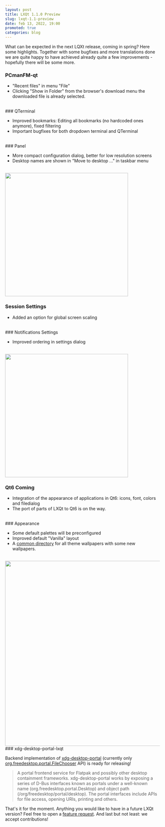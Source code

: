 ```yaml
---
layout: post
title: LXQt 1.1.0 Preview
slug: lxqt-1.1-preview
date: feb 13, 2022, 19:00
promoted: true
categories: blog
---
```


 What can be expected in the next LQXt release, coming in spring? Here some highlights.
 Together with some bugfixes and more translations done we are quite happy to have achieved already quite a few
 improvements - hopefully there will be some more.

### PCmanFM-qt

* "Recent files" in menu "File"
*  Clicking "Show in Folder" from the browser's download menu the downloaded file is already selected.

<br/>
### QTerminal

* Improved bookmarks: Editing all bookmarks (no hardcoded ones anymore),
 fixed filtering
* Important bugfixes for both dropdown terminal and QTerminal

<br/>
### Panel

* More compact configuration dialog, better for low resolution screens
* Desktop names are shown in "Move to desktop ..." in taskbar menu

<br/>
<img src="../../../../../images/posts/panelsettings.png" width="400" />

### Session Settings

* Added an option for global screen scaling

<br/>
### Notifications Settings

* Improved ordering in settings dialog

<br/>
<img src="../../../../../images/posts/notification-settings.png" width="400"/>


### Qt6 Coming

* Integration of the appearance of applications in Qt6: icons, font, colors and filedialog
* The port of parts of LXQt to Qt6 is on the way.

<br/>
### Appearance

* Some default palettes will be preconfigured
* Improved default "Vanilla" layout
* A [common directory](https://github.com/lxqt/lxqt-themes/tree/master/wallpapers) for all theme wallpapers with some new wallpapers.


<br/>
<img src="../../../../../images/posts/plasma-logo-dark.png" width="600"/>


<br/>
### xdg-desktop-portal-lxqt

Backend implementation of [xdg-desktop-portal](https://github.com/flatpak/xdg-desktop-portal#readme) (currently only [org.freedesktop.portal.FileChooser](https://flatpak.github.io/xdg-desktop-portal/#gdbus-org.freedesktop.portal.FileChooser) API) is ready for releasing!

<blockquote>A portal frontend service for Flatpak and possibly other desktop containment frameworks.
 xdg-desktop-portal works by exposing a series of D-Bus interfaces known as portals under a well-known name   (org.freedesktop.portal.Desktop) and object path (/org/freedesktop/portal/desktop).
 The portal interfaces include APIs for file access, opening URIs, printing and others.</blockquote>

That's it for the moment. Anything you would like to have in a future LXQt version? Feel free to open a [feature request](https://github.com/lxqt/lxqt/issues/new?assignees=&labels=&template=feature_request.md&title=%5BFeature+request%5D). And last but not least: we accept contributions!



